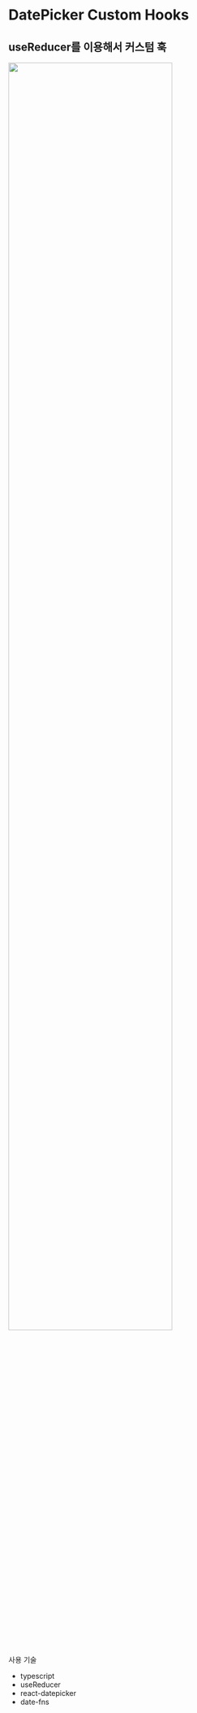 # DatePicker Custom Hooks

## useReducer를 이용해서 커스텀 훅
<img width="80%" src="https://github.com/vueveloper/datepicker-custom-hooks/blob/main/example/date-picker-example.gif" />

사용 기술
- typescript
- useReducer
- react-datepicker
- date-fns

